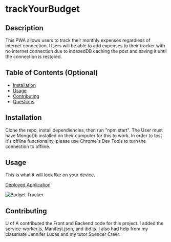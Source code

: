 # trackYourBudget

## Description
This PWA allows users to track their monthly expenses regardless of internet connection. Users will be able to add expenses to their tracker with no internet connection due to indexedDB caching the post and saving it until the connection is restored. 

## Table of Contents (Optional)
* [Installation](#installation)
* [Usage](#usage)
* [Contributing](#contributing)
* [Questions](#questions)

## Installation
Clone the repo, install dependiencies, then run "npm start". The User must have MongoDb installed on their computer for this to work. In order to test it's offline functionality, please use Chrome`s Dev Tools to turn the connection to offline.

## Usage
This is what it will look like on your device. 

[Deployed Application]()

![Budget-Tracker]()

## Contributing
U of A contributed the Front and Backend code for this project. I added the service-worker.js, Manifest.json, and ibd.js. I also had help from my classmate Jennifer Lucas and my tutor Spencer Creer.